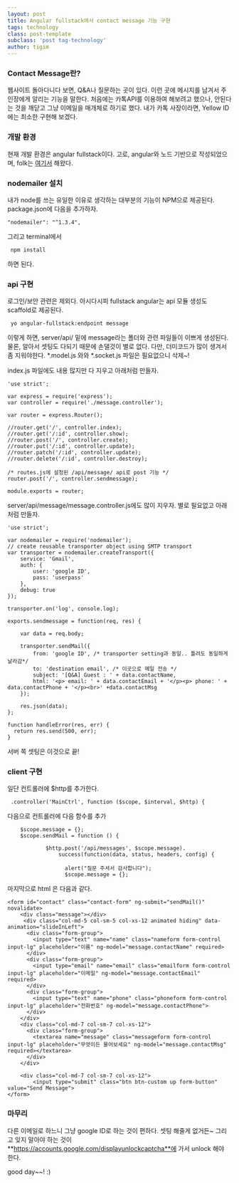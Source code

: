 ```yaml
--- 
layout: post 
title: Angular fullstack에서 contact message 기능 구현
tags: technology  
class: post-template
subclass: 'post tag-technology' 
author: tigim 
---
```


### Contact Message란?

웹사이트 돌아다니다 보면, Q&A나 질문하는 곳이 있다. 이런 곳에 메시지를 남겨서 주인장에게 알리는 기능을 말한다. 처음에는 카톡API를 이용하여 해보려고 했으나, 안된다는 것을 깨닫고 그냥 이메일을 매개체로 하기로 했다. 내가 카톡 사장이라면, Yellow ID에는 최소한 구현해 보겠다.  

### 개발 환경 

현재 개발 환경은 angular fullstack이다. 고로, angular와 노드 기반으로 작성되었으며, folk는 [여기서](https://github.com/DaftMonk/generator-angular-fullstack) 해왔다. 

### nodemailer 설치

내가 node를 쓰는 유일한 이유로 생각하는 대부분의 기능이 NPM으로 제공된다. package.json에 다음을 추가하자. 

```
"nodemailer": "^1.3.4",
```

그리고 terminal에서   

```
 npm install
```
하면 된다. 

### api 구현

로그인/보안 관련은 제외다. 아시다시피 fullstack angular는 api 모듈 생성도 scaffold로 제공된다.  

``` 
 yo angular-fullstack:endpoint message
```

이렇게 하면, server/api/ 밑에 message라는 폴더와 관련 파일들이 이쁘게 생성된다. 물론, 알아서 셋팅도 다되기 때문에 손댈것이 별로 없다. 다만, 더미코드가 많이 생겨서 좀 지워야한다. *.model.js 와와 *.socket.js 파일은 필요없으니 삭제~! 

index.js 파일에도 내용 많지만 다 지우고 아래처럼 만들자.  

```
'use strict';

var express = require('express');
var controller = require('./message.controller');

var router = express.Router();

//router.get('/', controller.index);
//router.get('/:id', controller.show);
//router.post('/', controller.create);
//router.put('/:id', controller.update);
//router.patch('/:id', controller.update);
//router.delete('/:id', controller.destroy);

/* routes.js에 설정된 /api/message/ api로 post 기능 */
router.post('/', controller.sendmessage);

module.exports = router;
``` 

server/api/message/message.controller.js에도 많이 지우자. 별로 필요없고 아래 처럼 만들자. 

```
'use strict';

var nodemailer = require('nodemailer');
// create reusable transporter object using SMTP transport
var transporter = nodemailer.createTransport({
    service: 'Gmail',
    auth: {
        user: 'google ID',
        pass: 'userpass'
    },
    debug: true
});

transporter.on('log', console.log);

exports.sendmessage = function(req, res) {

    var data = req.body;

    transporter.sendMail({
        from: 'google ID', /* transporter setting과 동일.. 틀려도 동일하게 날라감*/
        to: 'destination email', /* 이곳으로 메일 전송 */
        subject: '[Q&A] Guest : ' + data.contactName,
        html: '<p> email: ' + data.contactEmail + '</p><p> phone: ' + data.contactPhone + '</p><br>' +data.contactMsg
    });

    res.json(data);
};

function handleError(res, err) {
  return res.send(500, err);
}

```

서버 쪽 셋팅은 이것으로 끝!

### client 구현

일단 컨트롤러에 $http를 추가한다.  

```
 .controller('MainCtrl', function ($scope, $interval, $http) {
```

다음으로 컨트롤러에 다음 함수를 추가  

```
    $scope.message = {};
    $scope.sendMail = function () {

            $http.post('/api/messages', $scope.message).
                success(function(data, status, headers, config) {

                  alert("질문 주셔서 감사합니다");
                  $scope.message = {};
```

마지막으로 html 은 다음과 같다.  

```
<form id="contact" class="contact-form" ng-submit="sendMail()" novalidate>
    <div class="message"></div>
     <div class="col-md-5 col-sm-5 col-xs-12 animated hiding" data-animation="slideInLeft">
      <div class="form-group">
        <input type="text" name="name" class="nameform form-control input-lg" placeholder="이름" ng-model="message.contactName" required>
      </div>
      <div class="form-group">
        <input type="email" name="email" class="emailform form-control input-lg" placeholder="이메일" ng-model="message.contactEmail" required>
      </div>
      <div class="form-group">
        <input type="text" name="phone" class="phoneform form-control input-lg" placeholder="전화번호" ng-model="message.contactPhone">
      </div>
    </div>
    <div class="col-md-7 col-sm-7 col-xs-12">
      <div class="form-group">
        <textarea name="message" class="messageform form-control input-lg" placeholder="무엇이든 물어보세요" ng-model="message.contactMsg" required></textarea>
      </div>
    </div>

    <div class="col-md-7 col-sm-7 col-xs-12">
        <input type="submit" class="btn btn-custom up form-button" value="Send Message">
</form>
```

### 마무리 

다른 이메일로 하느니 그냥 google ID로 하는 것이 편하다. 셋팅 해줄게 없거든~ 그리고 잊지 말아야 하는 것이 **https://accounts.google.com/displayunlockcaptcha**에 가서 unlock 해야 한다. 

good day~~! :) 
